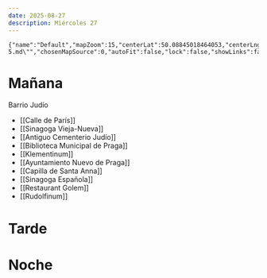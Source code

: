 ```yaml
---
date: 2025-08-27
description: Miércoles 27
---
```


```mapview
{"name":"Default","mapZoom":15,"centerLat":50.08845018464053,"centerLng":14.420094174535038,"query":"linkedfrom:\"Plan/Día 5.md\"","chosenMapSource":0,"autoFit":false,"lock":false,"showLinks":false,"linkColor":"red","markerLabels":"off","embeddedHeight":300}
```

# Mañana

Barrio Judío

- [[Calle de París]]
- [[Sinagoga Vieja-Nueva]]
- [[Antiguo Cementerio Judío]]
- [[Biblioteca Municipal de Praga]]
- [[Klementinum]]
- [[Ayuntamiento Nuevo de Praga]]
- [[Capilla de Santa Anna]]
- [[Sinagoga Española]]
- [[Restaurant Golem]]
- [[Rudolfinum]]

# Tarde

# Noche
